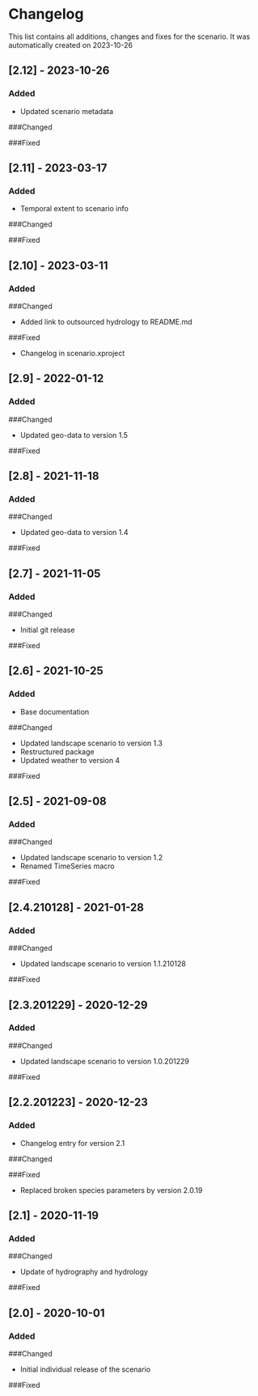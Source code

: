 # Changelog
This list contains all additions, changes and fixes for the scenario.
It was automatically created on 2023-10-26

## [2.12] - 2023-10-26
### Added
- Updated scenario metadata

###Changed

###Fixed


## [2.11] - 2023-03-17
### Added
- Temporal extent to scenario info

###Changed

###Fixed


## [2.10] - 2023-03-11
### Added

###Changed
- Added link to outsourced hydrology to README.md

###Fixed
- Changelog in scenario.xproject


## [2.9] - 2022-01-12
### Added

###Changed
- Updated geo-data to version 1.5

###Fixed


## [2.8] - 2021-11-18
### Added

###Changed
- Updated geo-data to version 1.4

###Fixed


## [2.7] - 2021-11-05
### Added

###Changed
- Initial git release

###Fixed


## [2.6] - 2021-10-25
### Added
- Base documentation

###Changed
- Updated landscape scenario to version 1.3
- Restructured package
- Updated weather to version 4

###Fixed


## [2.5] - 2021-09-08
### Added

###Changed
- Updated landscape scenario to version 1.2
- Renamed TimeSeries macro

###Fixed


## [2.4.210128] - 2021-01-28
### Added

###Changed
- Updated landscape scenario to version 1.1.210128

###Fixed


## [2.3.201229] - 2020-12-29
### Added

###Changed
- Updated landscape scenario to version 1.0.201229

###Fixed


## [2.2.201223] - 2020-12-23
### Added
- Changelog entry for version 2.1

###Changed

###Fixed
- Replaced broken species parameters by version 2.0.19


## [2.1] - 2020-11-19
### Added

###Changed
- Update of hydrography and hydrology

###Fixed


## [2.0] - 2020-10-01
### Added

###Changed
- Initial individual release of the scenario

###Fixed

